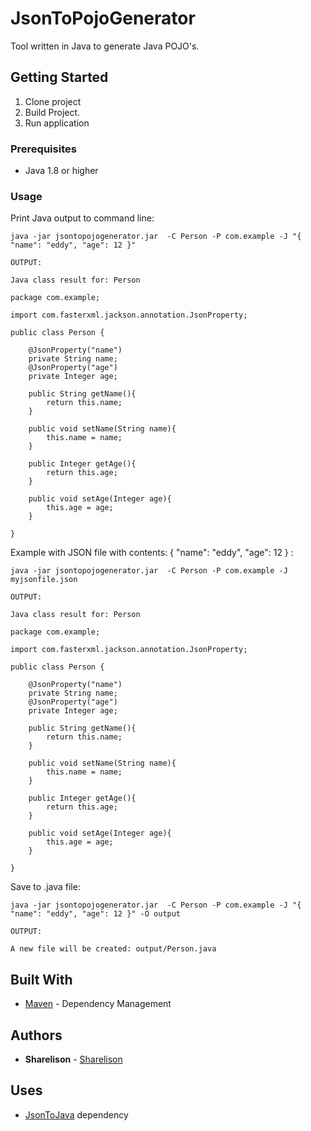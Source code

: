 # JsonToPojoGenerator

Tool written in Java to generate Java POJO's.

## Getting Started
1. Clone project
2. Build Project.
3. Run application

### Prerequisites

  - Java 1.8 or higher 

### Usage

Print Java output to command line:

```
java -jar jsontopojogenerator.jar  -C Person -P com.example -J "{ "name": "eddy", "age": 12 }"

OUTPUT:

Java class result for: Person

package com.example;

import com.fasterxml.jackson.annotation.JsonProperty;

public class Person {

    @JsonProperty("name")
    private String name;
    @JsonProperty("age")
    private Integer age;

    public String getName(){
        return this.name;
    }

    public void setName(String name){
        this.name = name;
    }

    public Integer getAge(){
        return this.age;
    }

    public void setAge(Integer age){
        this.age = age;
    }

}
```

Example with JSON file with contents: { "name": "eddy", "age": 12 } :
```
java -jar jsontopojogenerator.jar  -C Person -P com.example -J myjsonfile.json

OUTPUT:

Java class result for: Person

package com.example;

import com.fasterxml.jackson.annotation.JsonProperty;

public class Person {

    @JsonProperty("name")
    private String name;
    @JsonProperty("age")
    private Integer age;

    public String getName(){
        return this.name;
    }

    public void setName(String name){
        this.name = name;
    }

    public Integer getAge(){
        return this.age;
    }

    public void setAge(Integer age){
        this.age = age;
    }

}
```

Save to .java file:

```
java -jar jsontopojogenerator.jar  -C Person -P com.example -J "{ "name": "eddy", "age": 12 }" -O output

OUTPUT:

A new file will be created: output/Person.java
```

## Built With

* [Maven](https://maven.apache.org/) - Dependency Management


## Authors

* **Sharelison** - [Sharelison](https://github.com/Sharelison)

## Uses

*   [JsonToJava](https://github.com/Sharelison/JsonToJava) dependency